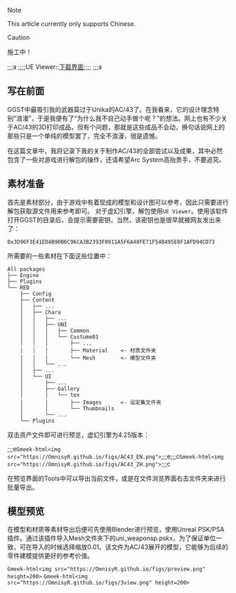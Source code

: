 > [!NOTE]
> This article currently only supports Chinese.

> [!CAUTION]
> 施工中！

<!-- ##{"script":"<script src='https://OmnisyR.github.io/assets/HyperTOC.js'></script>"}## -->

;;;a
;;;;UE Viewer::[下载界面](https://www.gildor.org/en/projects/umodel#files);;;;
;;;a
## 写在前面
GGST中最吸引我的武器莫过于Unika的AC/43了。在我看来，它的设计理念特别“浪漫”，于是我便有了“为什么我不自己动手做个呢？”的想法。网上也有不少关于AC/43的3D打印成品，但有个问题，那就是这些成品不会动，换句话说网上的那些只是一个单纯的模型罢了，完全不浪漫，很是遗憾。

在这篇文章中，我将记录下我的关于制作AC/43的全部尝试以及成果，其中必然包含了一些对游戏进行解包的操作，还请希望Arc System高抬贵手，不要追究。

## 素材准备
首先是素材部分，由于游戏中有着现成的模型和设计图可以参考，因此只需要进行解包获取源文件用来参考即可。
对于虚幻引擎，解包使用`UE Viewer`。使用该软件打开GGST的目录后，会提示需要密钥，当然，该密钥也是很早就被网友发出来了：
```
0x3D96F3E41ED4B90B6C96CA3B2393F8911A5F6A48FE71F54B495E8F1AFD94CD73
```
所需要的一些素材在下面这些位置中：
```
All packages
├── Engine
├── Plugins
└── RED
    ├── Config
    ├── Content
    │   ├── ...
    │   ├── Chara
    │   │   ├── ...
    │   │   ├── UNI
    │   │   │   ├── Common
    │   │   │   └── Custume01
    │   │   │       ├── ...
    │   │   │       ├── Material    <- 材质文件夹
    │   │   │       └── Mesh        <- 模型文件夹
    │   │   └── ...
    │   ├── ...
    │   └── UI
    │       ├── ...
    │       ├── Gallery
    │       │   └── tex
    │       │       ├── Images      <- 设定集文件夹
    │       │       └── Thumbnails
    │       └── ...
    └── Plugins
```
双击资产文件即可进行预览，虚幻引擎为4.25版本：

;;;e`Gmeek-html<img src="https://OmnisyR.github.io/figs/AC43_EN.png">`;;;e;;;c`Gmeek-html<img src="https://OmnisyR.github.io/figs/AC43_ZH.png">`;;;c

在预览界面的Tools中可以导出当前文件，或是在文件浏览界面右击文件夹来进行批量导出。

## 模型预览
在模型和材质等素材导出后便可先使用Blender进行预览，使用Unreal PSK/PSA插件。通过该插件导入Mesh文件夹下的uni_weaponsp.pskx，为了保证单位一致，可在导入的时候选择缩放0.01。该文件为AC/43展开的模型，它能够为后续的零件建模提供更好的参考价值。

`Gmeek-html<img src="https://OmnisyR.github.io/figs/preview.png" height=200>`
`Gmeek-html<img src="https://OmnisyR.github.io/figs/3view.png" height=200>`
